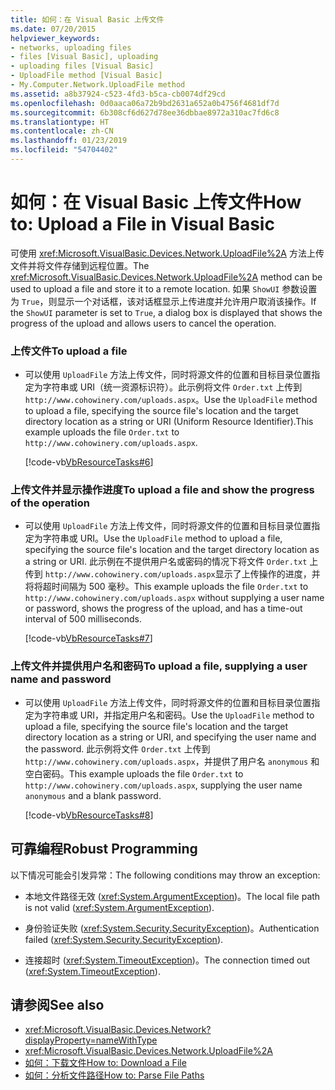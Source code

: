 ```yaml
---
title: 如何：在 Visual Basic 上传文件
ms.date: 07/20/2015
helpviewer_keywords:
- networks, uploading files
- files [Visual Basic], uploading
- uploading files [Visual Basic]
- UploadFile method [Visual Basic]
- My.Computer.Network.UploadFile method
ms.assetid: a8b37924-c523-4fd3-b5ca-cb0074df29cd
ms.openlocfilehash: 0d0aaca06a72b9bd2631a652a0b4756f4681df7d
ms.sourcegitcommit: 6b308cf6d627d78ee36dbbae8972a310ac7fd6c8
ms.translationtype: HT
ms.contentlocale: zh-CN
ms.lasthandoff: 01/23/2019
ms.locfileid: "54704402"
---
```

# <a name="how-to-upload-a-file-in-visual-basic"></a><span data-ttu-id="815ec-102">如何：在 Visual Basic 上传文件</span><span class="sxs-lookup"><span data-stu-id="815ec-102">How to: Upload a File in Visual Basic</span></span>
<span data-ttu-id="815ec-103">可使用 <xref:Microsoft.VisualBasic.Devices.Network.UploadFile%2A> 方法上传文件并将文件存储到远程位置。</span><span class="sxs-lookup"><span data-stu-id="815ec-103">The <xref:Microsoft.VisualBasic.Devices.Network.UploadFile%2A> method can be used to upload a file and store it to a remote location.</span></span> <span data-ttu-id="815ec-104">如果 `ShowUI` 参数设置为 `True`，则显示一个对话框，该对话框显示上传进度并允许用户取消该操作。</span><span class="sxs-lookup"><span data-stu-id="815ec-104">If the `ShowUI` parameter is set to `True`, a dialog box is displayed that shows the progress of the upload and allows users to cancel the operation.</span></span>  
  
### <a name="to-upload-a-file"></a><span data-ttu-id="815ec-105">上传文件</span><span class="sxs-lookup"><span data-stu-id="815ec-105">To upload a file</span></span>  
  
-   <span data-ttu-id="815ec-106">可以使用 `UploadFile` 方法上传文件，同时将源文件的位置和目标目录位置指定为字符串或 URI（统一资源标识符）。此示例将文件 `Order.txt` 上传到 `http://www.cohowinery.com/uploads.aspx`。</span><span class="sxs-lookup"><span data-stu-id="815ec-106">Use the `UploadFile` method to upload a file, specifying the source file's location and the target directory location as a string or URI (Uniform Resource Identifier).This example uploads the file `Order.txt` to `http://www.cohowinery.com/uploads.aspx`.</span></span>  
  
     [!code-vb[VbResourceTasks#6](../../../../visual-basic/developing-apps/programming/computer-resources/codesnippet/VisualBasic/how-to-upload-a-file_1.vb)]  
  
### <a name="to-upload-a-file-and-show-the-progress-of-the-operation"></a><span data-ttu-id="815ec-107">上传文件并显示操作进度</span><span class="sxs-lookup"><span data-stu-id="815ec-107">To upload a file and show the progress of the operation</span></span>  
  
-   <span data-ttu-id="815ec-108">可以使用 `UploadFile` 方法上传文件，同时将源文件的位置和目标目录位置指定为字符串或 URI。</span><span class="sxs-lookup"><span data-stu-id="815ec-108">Use the `UploadFile` method to upload a file, specifying the source file's location and the target directory location as a string or URI.</span></span> <span data-ttu-id="815ec-109">此示例在不提供用户名或密码的情况下将文件 `Order.txt` 上传到 `http://www.cohowinery.com/uploads.aspx`显示了上传操作的进度，并将将超时间隔为 500 毫秒。</span><span class="sxs-lookup"><span data-stu-id="815ec-109">This example uploads the file `Order.txt` to `http://www.cohowinery.com/uploads.aspx` without supplying a user name or password, shows the progress of the upload, and has a time-out interval of 500 milliseconds.</span></span>  
  
     [!code-vb[VbResourceTasks#7](../../../../visual-basic/developing-apps/programming/computer-resources/codesnippet/VisualBasic/how-to-upload-a-file_2.vb)]  
  
### <a name="to-upload-a-file-supplying-a-user-name-and-password"></a><span data-ttu-id="815ec-110">上传文件并提供用户名和密码</span><span class="sxs-lookup"><span data-stu-id="815ec-110">To upload a file, supplying a user name and password</span></span>  
  
-   <span data-ttu-id="815ec-111">可以使用 `UploadFile` 方法上传文件，同时将源文件的位置和目标目录位置指定为字符串或 URI，并指定用户名和密码。</span><span class="sxs-lookup"><span data-stu-id="815ec-111">Use the `UploadFile` method to upload a file, specifying the source file's location and the target directory location as a string or URI, and specifying the user name and the password.</span></span> <span data-ttu-id="815ec-112">此示例将文件 `Order.txt` 上传到 `http://www.cohowinery.com/uploads.aspx`，并提供了用户名 `anonymous` 和空白密码。</span><span class="sxs-lookup"><span data-stu-id="815ec-112">This example uploads the file `Order.txt` to `http://www.cohowinery.com/uploads.aspx`, supplying the user name `anonymous` and a blank password.</span></span>  
  
     [!code-vb[VbResourceTasks#8](../../../../visual-basic/developing-apps/programming/computer-resources/codesnippet/VisualBasic/how-to-upload-a-file_3.vb)]  
  
## <a name="robust-programming"></a><span data-ttu-id="815ec-113">可靠编程</span><span class="sxs-lookup"><span data-stu-id="815ec-113">Robust Programming</span></span>  
 <span data-ttu-id="815ec-114">以下情况可能会引发异常：</span><span class="sxs-lookup"><span data-stu-id="815ec-114">The following conditions may throw an exception:</span></span>  
  
-   <span data-ttu-id="815ec-115">本地文件路径无效 (<xref:System.ArgumentException>)。</span><span class="sxs-lookup"><span data-stu-id="815ec-115">The local file path is not valid (<xref:System.ArgumentException>).</span></span>  
  
-   <span data-ttu-id="815ec-116">身份验证失败 (<xref:System.Security.SecurityException>)。</span><span class="sxs-lookup"><span data-stu-id="815ec-116">Authentication failed (<xref:System.Security.SecurityException>).</span></span>  
  
-   <span data-ttu-id="815ec-117">连接超时 (<xref:System.TimeoutException>)。</span><span class="sxs-lookup"><span data-stu-id="815ec-117">The connection timed out (<xref:System.TimeoutException>).</span></span>  
  
## <a name="see-also"></a><span data-ttu-id="815ec-118">请参阅</span><span class="sxs-lookup"><span data-stu-id="815ec-118">See also</span></span>
- <xref:Microsoft.VisualBasic.Devices.Network?displayProperty=nameWithType>
- <xref:Microsoft.VisualBasic.Devices.Network.UploadFile%2A>
- [<span data-ttu-id="815ec-119">如何：下载文件</span><span class="sxs-lookup"><span data-stu-id="815ec-119">How to: Download a File</span></span>](../../../../visual-basic/developing-apps/programming/computer-resources/how-to-download-a-file.md)
- [<span data-ttu-id="815ec-120">如何：分析文件路径</span><span class="sxs-lookup"><span data-stu-id="815ec-120">How to: Parse File Paths</span></span>](../../../../visual-basic/developing-apps/programming/drives-directories-files/how-to-parse-file-paths.md)
